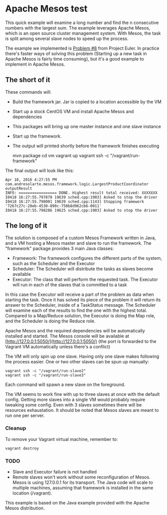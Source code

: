 # Apache Mesos test

This quick example will examine a long number and find the n consecutive numbers with the largest sum. The example leverages Apache Mesos, which is an open source cluster management system. With Mesos, the task is split among several slave nodes to speed up the process.

The example we implemented is [Problem #8](https://projecteuler.net/problem=8) from Project Euler. In practice there's faster ways of solving this problem (Starting up a new task in Apache Mesos is fairly time consuming), but it's a good example to implement in Apache Mesos.

## The short of it

These commands will:
* Build the framework jar. Jar is copied to a location accessible by the VM
* Start up a stock CentOS VM and install Apache Mesos and dependencies
* This packages will bring up one master instance and one slave instance
* Start up the framework.
* The output will printed shortly before the framework finishes executing


    mvn package
    cd vm
    vagrant up
    vagrant ssh -c "/vagrant/run-framework"

The final output will look like this:

    Apr 18, 2016 4:27:55 PM com.andresolarte.mesos.framework.logic.LargestProductCoordinator outputResult
    INFO: ================= DONE. Highest result total received: XXXXXXX
    I0418 16:27:55.797878 19639 sched.cpp:1903] Asked to stop the driver
    I0418 16:27:55.798001 19639 sched.cpp:1143] Stopping framework '7267c27c-20eb-4530-890c-750b8d962cb6-0011'
    I0418 16:27:55.798286 19625 sched.cpp:1903] Asked to stop the driver


## The long of it

The solution is composed of a custom Mesos Framework written in Java, and a VM hosting a Mesos master and slave to run the framework.
The "framework" package provides 3 main Java classes:

* Framework: The framework configures the different parts of the system, such as the Scheduler and the Executor
* Scheduler: The Scheduler will distribute the tasks as slaves become available
* Executor: The class that will perform the requested task. The Executor will run in each of the slaves that is committed to a task

In this case the Executor will receive a part of the problem as data when starting the task.  Once it has solved its piece of the problem it will return its answer to the Scheduler, inside of a TaskStatus message. The Scheduler will examine each of the results to find the one with the highest total.  Compared to a Map/Reduce solution, the Executor is doing the Map role, and the Scheduler is doing the Reduce role.

Apache Mesos and the required dependencies will be automatically installed and started.  The Mesos console will be available at [http://127.0.0.1:5050/](http://127.0.0.1:5050/) (the port is forwarded to the Vagrant VM automatically unless there's a conflict)

The VM will only spin up one slave. Having only one slave makes following the process easier. One or two other slaves can be spun up manually:

    vagrant ssh -c "/vagrant/run-slave2"
    vagrant ssh -c "/vagrant/run-slave3"

Each command will spawn a new slave on the foreground.

The VM seems to work fine with up to three slaves at once with the default config. Getting more slaves into a single VM would probably require tweaking some config. Even with 3 slaves sometimes there will be resources exhaustation. It should be noted that Mesos slaves are meant to run one per server.


### Cleanup

To remove your Vagrant virtual machine, remember to:

    vagrant destroy

### TODO

* Slave and Executor failure is not handled
* Remote slaves won't work without some reconfiguration of Mesos. Mesos is using 127.0.0.1 for its transport. The Java code will scale to multiple machines, assuming that framework is installed in the same location (/vagrant).

This example is based on the Java example provided with the Apache Mesos distribution.